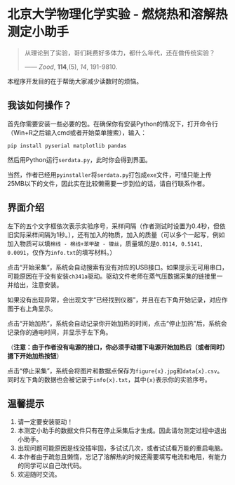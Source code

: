 # 北京大学物理化学实验 - 燃烧热和溶解热测定小助手

> 从理论到了实验，哥们耗费好多体力，都什么年代，还在做传统实验？ 
> 
> —— *Zood*, **114**,(5), *14*, 191-9810.

本程序开发目的在于帮助大家减少读数时的烦恼。

## 我该如何操作？

首先你需要安装一些必要的包。在确保你有安装Python的情况下，打开命令行（Win+R之后输入cmd或者开始菜单搜索），输入：

```
pip install pyserial matplotlib pandas
```

然后用Python运行`serdata.py`，此时你会得到界面。

当然，作者已经用`pyinstaller`将`serdata.py`打包成`exe`文件，可惜只能上传25MB以下的文件，因此实在比较懒需要一步到位的话，请自行联系作者。

## 界面介绍

左下的五个文字框依次表示实验序号，采样间隔（作者测试时设置为0.4秒，但依旧实际采样间隔为1秒。），还有加入的物质，加入的质量（可以多个一起写，例如加入物质可以填`棉线 - 棉线+苯甲酸 - 镍丝`，质量填的是`0.0114, 0.5141, 0.0091`，仅作为`info.txt`的填写材料。）

点击“开始采集”，系统会自动搜索有没有对应的USB接口。如果提示无可用串口，可能原因在于没有安装`ch341a`驱动。驱动文件老师在蒸气压数据采集的链接里一并给出，注意安装。

如果没有出现异常，会出现文字“已经找到仪器”，并且在右下角开始记录，对应作图于右上角显示。

点击“开始加热”，系统会自动记录你开始加热的时间，点击“停止加热”后，系统会记录你的通电时间，并显示于左下角。

（**注意：由于作者没有电源的接口，你必须手动摁下电源开始加热后（或者同时）摁下开始加热按钮**）

点击“停止采集”，系统会将图片和数据点保存为`figure{x}.jpg`和`data{x}.csv`。同时左下角的数据也会被记录于`info{x}.txt`，其中`{x}`表示你的实验序号。

## 温馨提示

1. 请一定要安装驱动！
2. 本测定小助手的数据文件只有在停止采集后才生成。因此请勿测定过程中退出小助手。
3. 出现问题可能原因是线没插牢固，多试试几次，或者试试看万能的重启电脑。
4. 本作者由于疏忽且懒惰，忘记了溶解热的时候还需要填写电流和电阻，有能力的同学可以自己改代码。
5. 欢迎随时交流。
